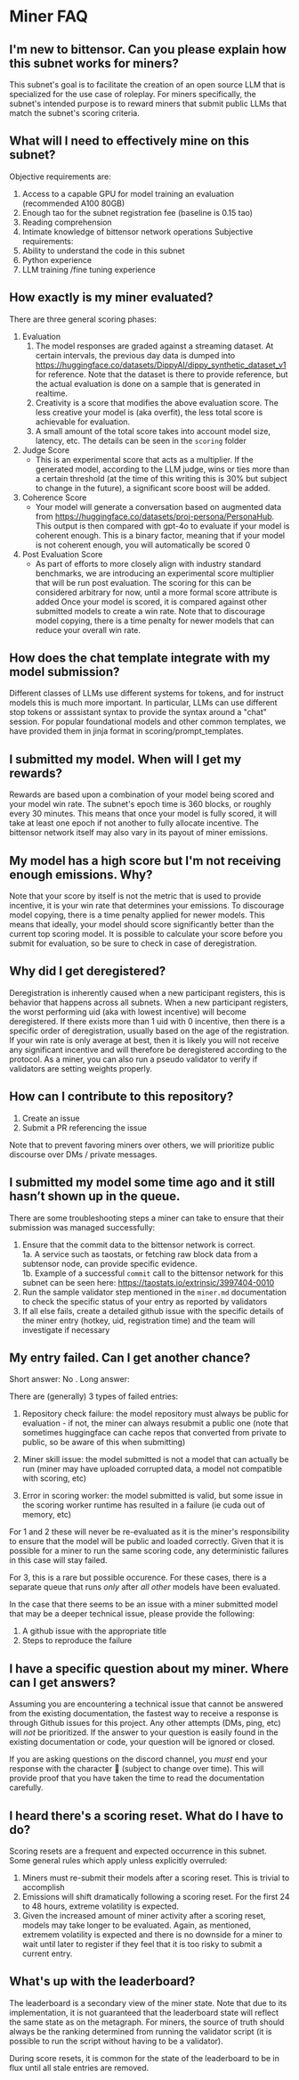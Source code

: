 # Miner FAQ

## I'm new to bittensor. Can you please explain how this subnet works for miners?
This subnet's goal is to facilitate the creation of an open source LLM that is specialized for the use case of roleplay.
For miners specifically, the subnet's intended purpose is to reward miners that submit public LLMs that match the subnet's scoring criteria.

## What will I need to effectively mine on this subnet?
Objective requirements are:
1. Access to a capable GPU for model training an evaluation (recommended A100 80GB)
2. Enough tao for the subnet registration fee (baseline is 0.15 tao)  
3. Reading comprehension  
4. Intimate knowledge of bittensor network operations
Subjective requirements:
1. Ability to understand the code in this subnet
2. Python experience
3. LLM training /fine tuning experience

## How exactly is my miner evaluated?
There are three general scoring phases:
1. Evaluation
   1. The model responses are graded against a streaming dataset. At certain intervals, the previous day data is dumped into https://huggingface.co/datasets/DippyAI/dippy_synthetic_dataset_v1 for reference. Note that the dataset is there to provide reference, but the actual evaluation is done on a sample that is generated in realtime. 
   2. Creativity is a score that modifies the above evaluation score. The less creative your model is (aka overfit), the less total score is achievable for evaluation.
   3. A small amount of the total score takes into account model size, latency, etc. The details can be seen in the `scoring` folder
5. Judge Score
   - This is an experimental score that acts as a multiplier. If the generated model, according to the LLM judge, wins or ties more than a certain threshold (at the time of this writing this is 30% but subject to change in the future), a significant score boost will be added.
6. Coherence Score  
   - Your model will generate a conversation based on augmented data from https://huggingface.co/datasets/proj-persona/PersonaHub. This output is then compared with gpt-4o to evaluate if your model is coherent enough. This is a binary factor, meaning that if your model is not coherent enough, you will automatically be scored 0
8. Post Evaluation Score  
   - As part of efforts to more closely align with industry standard benchmarks, we are introducing an experimental score multiplier that will be run post evaluation. The scoring for this can be considered arbitrary for now, until a more formal score attribute is added
Once your model is scored, it is compared against other submitted models to create a win rate. Note that to discourage model copying, there is a time penalty for newer models that can reduce your overall win rate.

## How does the chat template integrate with my model submission?
Different classes of LLMs use different systems for tokens, and for instruct models this is much more important. In particular, LLMs can use different stop tokens or asssistant syntax to provide the syntax around a "chat" session. For popular foundational models and other common templates, we have provided them in jinja format in scoring/prompt_templates.


## I submitted my model. When will I get my rewards?

Rewards are based upon a combination of your model being scored and your model win rate. 
The subnet's epoch time is 360 blocks, or roughly every 30 minutes. This means that once your model is fully scored, it will take at least one epoch if not another to fully allocate incentive. The bittensor network itself may also vary in its payout of miner emissions. 

## My model has a high score but I'm not receiving enough emissions. Why?

Note that your score by itself is not the metric that is used to provide incentive, it is your win rate that determines your emissions. To discourage model copying, there is a time penalty applied for newer models. 
This means that ideally, your model should score significantly better than the current top scoring model. It is possible to calculate your score before you submit for evaluation, so be sure to check in case of deregistration.

## Why did I get deregistered?

Deregistration is inherently caused when a new participant registers, this is behavior that happens across all subnets.
When a new participant registers, the worst performing uid (aka with lowest incentive) will become deregistered. 
If there exists more than 1 uid with 0 incentive, then there is a specific order of deregistration, usually based on the age of the registration.
If your win rate is only average at best, then it is likely you will not receive any significant incentive and will therefore be deregistered according to the protocol.
As a miner, you can also run a pseudo validator to verify if validators are setting weights properly.

## How can I contribute to this repository?
1. Create an issue
2. Submit a PR referencing the issue

Note that to prevent favoring miners over others, we will prioritize public discourse over DMs / private messages.

## I submitted my model some time ago and it still hasn’t shown up in the queue.

There are some troubleshooting steps a miner can take to ensure that their submission was managed successfully:
1. Ensure that the commit data to the bittensor network is correct.   
1a. A service such as taostats, or fetching raw block data from a subtensor node, can provide specific evidence.    
1b. Example of a successful `commit` call to the bittensor network for this subnet can be seen here: https://taostats.io/extrinsic/3997404-0010   
2. Run the sample validator step mentioned in the `miner.md` documentation to check the specific status of your entry as reported by validators   
3. If all else fails, create a detailed github issue with the specific details of the miner entry (hotkey, uid, registration time) and the team will investigate if necessary

## My entry failed. Can I get another chance?

Short answer: No .
Long answer:

There are (generally) 3 types of failed entries:
1. Repository check failure: the model repository must always be public for evaluation - if not, the miner can always resubmit a public one (note that sometimes huggingface can cache repos that converted from private to public, so be aware of this when submitting)

2. Miner skill issue: the model submitted is not a model that can actually be run (miner may have uploaded corrupted data, a model not compatible with scoring, etc)

3. Error in scoring worker: the model submitted is valid, but some issue in the scoring worker runtime has resulted in a failure (ie cuda out of memory, etc)

For 1 and 2 these will never be re-evaluated as it is the miner's responsibility to ensure that the model will be public and loaded correctly. Given that it is possible for a miner to run the same scoring code, any deterministic failures in this case will stay failed.

For 3, this is a rare but possible occurence. For these cases, there is a separate queue that runs _only_ after _all other_ models have been evaluated. 

In the case that there seems to be an issue with a miner submitted model that may be a deeper technical issue, please provide the following:
1. A github issue with the appropriate title
2. Steps to reproduce the failure


## I have a specific question about my miner. Where can I get answers?

Assuming you are encountering a technical issue that cannot be answered from the existing documentation, the fastest way to receive a response is through Github issues for this project. Any other attempts (DMs, ping, etc) will _not_ be prioritized. If the answer to your question is easily found in the existing documentation or code, your question will be ignored or closed.

If you are asking questions on the discord channel, you _must_ end your response with the character 🫘 (subject to change over time). This will provide proof that you have taken the time to read the documentation carefully.


## I heard there's a scoring reset. What do I have to do?
Scoring resets are a frequent and expected occurrence in this subnet. Some general rules which apply unless explicitly overruled:

1. Miners must re-submit their models after a scoring reset. This is trivial to accomplish
2. Emissions will shift dramatically following a scoring reset. For the first 24 to 48 hours, extreme volatility is expected.
3. Given the increased amount of miner activity after a scoring reset, models may take longer to be evaluated. Again, as mentioned, extremem volatility is expected and there is no downside for a miner to wait until later to register if they feel that it is too risky to submit a current entry.

## What's up with the leaderboard?

The leaderboard is a secondary view of the miner state. Note that due to its implementation, it is not guaranteed that the leaderboard state will reflect the same state as on the metagraph. For miners, the source of truth should always be the ranking determined from running the validator script (it is possible to run the script without having to be a validator). 

During score resets, it is common for the state of the leaderboard to be in flux until all stale entries are removed.
